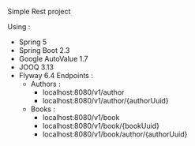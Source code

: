 Simple Rest project

Using :
- Spring 5
- Spring Boot 2.3
- Google AutoValue 1.7
- JOOQ 3.13
- Flyway 6.4
Endpoints :
  - Authors :
    - localhost:8080/v1/author
    - localhost:8080/v1/author/{authorUuid}
  - Books :   
    - localhost:8080/v1/book
    - localhost:8080/v1/book/{bookUuid}
    - localhost:8080/v1/book/author/{authorUuid}
